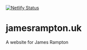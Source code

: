 [![Netlify Status](https://api.netlify.com/api/v1/badges/d82f2651-a0bf-497a-93f7-63d4ebd8d066/deploy-status)](https://app.netlify.com/sites/jamesrampton-web/deploys)
# jamesrampton.uk
A website for James Rampton
